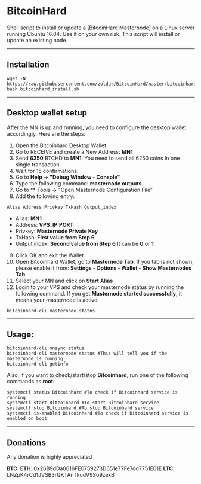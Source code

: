 # BitcoinHard
Shell script to install or update a [BitcoinHard Masternode] on a Linux server running Ubuntu 16.04. Use it on your own risk.
This script will install or update an existing node.
***

## Installation
```
wget -N https://raw.githubusercontent.com/zoldur/BitcoinHard/master/bitcoinhard_install.sh
bash bitcoinhard_install.sh
```
***

## Desktop wallet setup

After the MN is up and running, you need to configure the desktop wallet accordingly. Here are the steps:
1. Open the Bitcoinhard Desktop Wallet.
2. Go to RECEIVE and create a New Address: **MN1**
3. Send **6250** BTCHD to **MN1**. You need to send all 6250 coins in one single transaction.
4. Wait for 15 confirmations.
5. Go to **Help -> "Debug Window - Console"**
6. Type the following command: **masternode outputs**
7. Go to  ** Tools -> "Open Masternode Configuration File"
8. Add the following entry:
```
Alias Address Privkey TxHash Output_index
```
* Alias: **MN1**
* Address: **VPS_IP:PORT**
* Privkey: **Masternode Private Key**
* TxHash: **First value from Step 6**
* Output index:  **Second value from Step 6** It can be **0** or **1**
9. Click OK and exit the Wallet.
10. Open Bitcoinhard Wallet, go to **Masternode Tab**. If you tab is not shown, please enable it from: **Settings - Options - Wallet - Show Masternodes Tab**
11. Select your MN and click on **Start Alias**
12. Login to your VPS and check your masternode status by running the following command. If you get **Masternode started successfully**, it means your masternode is active.
```
bitcoinhard-cli masternode status
```
***

## Usage:
```
bitcoinhard-cli mnsync status
bitcoinhard-cli masternode status #This will tell you if the masternode is running
bitcoinhard-cli getinfo
```
Also, if you want to check/start/stop **Bitcoinhard**, run one of the following commands as **root**:

```
systemctl status Bitcoinhard #To check if Bitcoinhard service is running
systemctl start Bitcoinhard #To start Bitcoinhard service
systemctl stop Bitcoinhard #To stop Bitcoinhard service
systemctl is-enabled Bitcoinhard #To check if Bitcoinhard service is enabled on boot
```
***


## Donations

Any donation is highly appreciated

**BTC**:
**ETH**: 0x26B9dDa0616FE0759273D651e77Fe7dd7751E01E
**LTC**: LNZpK4rCd1JVSB3rGKTAnTkudV9So9zexB
